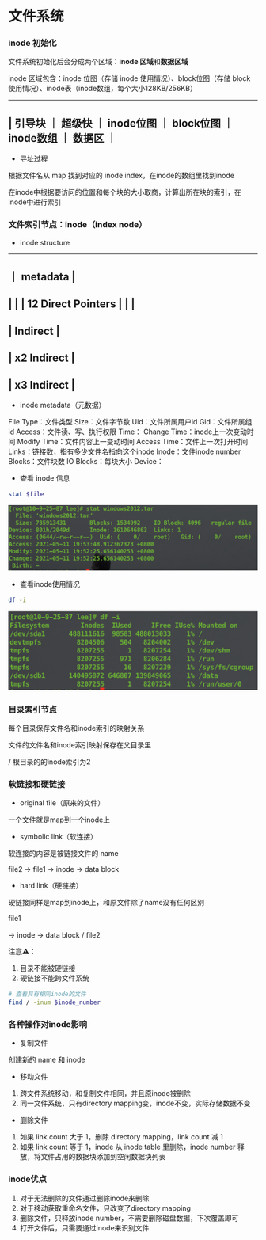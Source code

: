 # 文件系统


### inode 初始化

文件系统初始化后会分成两个区域：**inode 区域**和**数据区域**

inode 区域包含：inode 位图（存储 inode 使用情况）、block位图（存储 block 使用情况）、inode表（inode数组，每个大小128KB/256KB）

 -----------------------------------------------------------
| 引导块 ｜ 超级快 ｜ inode位图 ｜ block位图 ｜ inode数组 ｜ 数据区 ｜
 -----------------------------------------------------------

* 寻址过程

根据文件名从 map 找到对应的 inode index，在inode的数组里找到inode

在inode中根据要访问的位置和每个块的大小取商，计算出所在块的索引，在inode中进行索引


### 文件索引节点：inode（index node）

* inode structure

 ---------------------
｜     metadata       |
 ---------------------
|                     |
|  12 Direct Pointers |
|                     |   
 ---------------------
|     Indirect        |
 ---------------------
|   x2 Indirect       |
 ---------------------
|   x3 Indirect       |
 ---------------------


* inode metadata（元数据）

File Type：文件类型
Size：文件字节数
Uid：文件所属用户id
Gid：文件所属组id
Access：文件读、写、执行权限
Time：
    Change Time：inode上一次变动时间
    Modify Time：文件内容上一变动时间
    Access Time：文件上一次打开时间
Links：链接数，指有多少文件名指向这个inode
Inode：文件inode number
Blocks：文件块数
IO Blocks：每块大小
Device：


* 查看 inode 信息

```bash
stat $file
```

![inode元数据](inode元数据.png)


* 查看inode使用情况

```bash
df -i
```

![inode使用](inode使用.png)


### 目录索引节点

每个目录保存文件名和inode索引的映射关系

文件的文件名和inode索引映射保存在父目录里

/ 根目录的的inode索引为2


### 软链接和硬链接

* original file（原来的文件）

一个文件就是map到一个inode上


* symbolic link（软连接）

软连接的内容是被链接文件的 name

file2 -> file1 -> inode -> data block


* hard link（硬链接）

硬链接同样是map到inode上，和原文件除了name没有任何区别

file1  
       \
         -> inode -> data block
       / 
file2 

注意⚠️：  
1. 目录不能被硬链接
2. 硬链接不能跨文件系统

```bash
# 查看具有相同inode的文件
find / -inum $inode_number
```


### 各种操作对inode影响

* 复制文件

创建新的 name 和 inode


* 移动文件

1. 跨文件系统移动，和复制文件相同，并且原inode被删除
2. 同一文件系统，只有directory mapping变，inode不变，实际存储数据不变


* 删除文件

1. 如果 link count 大于 1，删除 directory mapping，link count 减 1
2. 如果 link count 等于 1，inode 从 inode table 里删除，inode number 释放，将文件占用的数据块添加到空闲数据块列表


### inode优点

1. 对于无法删除的文件通过删除inode来删除
2. 对于移动获取重命名文件，只改变了directory mapping
3. 删除文件，只释放inode number，不需要删除磁盘数据，下次覆盖即可
4. 打开文件后，只需要通过inode来识别文件
